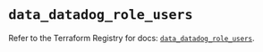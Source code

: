 # `data_datadog_role_users`

Refer to the Terraform Registry for docs: [`data_datadog_role_users`](https://registry.terraform.io/providers/datadog/datadog/3.52.0/docs/data-sources/role_users).
